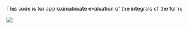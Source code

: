 This code is for approximatimate evaluation of the integrals of the form:

<img src="https://render.githubusercontent.com/render/math?math=\int_{-\inf}^{+\inf}e^{-x^2}f(x)dx">


